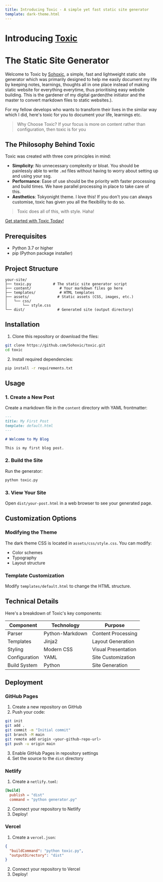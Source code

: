 ```yaml
---
title: Introducing Toxic - A simple yet fast static site generator
template: dark-theme.html
---
```


# Introducing [Toxic](https://github.com/Sohoxic/toxic) 

# The Static Site Generator 

Welcome to Toxic by [Sohoxic](https://github.com/Sohoxic/toxic), a simple, fast and lightweight static site generator which was primarily designed to help me easily document my life by keeping notes, learnings, thoughts all in one place instead of making static website for everything everytime, thus prioritising easy website building. This is the gardener of my digital garden(the initiator and the master to convert markdown files to static websites.).

For my fellow develops who wants to transform their lives in the similar way which I did, here's toxic for you to document your life, learnings etc. 

> Why Choose Toxic? 
> If your focus is more on content rather than configuration, then toxic is for you

## The Philosophy Behind Toxic

Toxic was created with three core principles in mind:

* **Simplicity**: No unnecessary complexity or bloat. You should be painlessly able to write `.md` files without having to worry about setting up and using your ssg.
* **Performance**: Ease of use should be the priority with faster processing and build times. We have parallel processing in place to take care of this.
* **Aesthetics**: Tokyonight theme. I love this! If you don't you can always customise, toxic has given you all the flexibility to do so.

> Toxic does all of this, with style. Haha!

[Get started with Toxic Today!](https://github.com/Sohoxic/toxic) 

## Prerequisites

- Python 3.7 or higher
- pip (Python package installer)

## Project Structure

```
your-site/
├── toxic.py          # The static site generator script
├── content/             # Your markdown files go here
├── templates/           # HTML templates
├── assets/             # Static assets (CSS, images, etc.)
│   └── css/
│       └── style.css
└── dist/               # Generated site (output directory)
```

<!-- ## Key Features

Here's what makes Toxic special:

* **Dark Theme First**: Carefully crafted dark color scheme that reduces eye strain 😜
* **Lightning Fast**: Built with Python for optimal performance (supports parallel processing of md files)
* **Smart Defaults**: Pre-configured with Roboto Mono for excellent readability.
* **Responsive design**
* **Quick rebuild times**
* **Code syntax highlighting**
* **YAML frontmatter support** -->



## Installation

1. Clone this repository or download the files:
```bash
git clone https://github.com/Sohoxic/toxic.git
cd toxic
```

2. Install required dependencies:
```bash
pip install -r requirements.txt
```

## Usage

### 1. Create a New Post

Create a markdown file in the `content` directory with YAML frontmatter:

```markdown
---
title: My First Post
template: default.html
---

# Welcome to My Blog

This is my first blog post.
```

### 2. Build the Site

Run the generator:
```bash
python toxic.py
```

### 3. View Your Site

Open `dist/your-post.html` in a web browser to see your generated page.

## Customization Options

### Modifying the Theme

The dark theme CSS is located in `assets/css/style.css`. You can modify:
* Color schemes
* Typography
* Layout structure


### Template Customization

Modify `templates/default.html` to change the HTML structure.


## Technical Details

Here's a breakdown of Toxic's key components:

| Component | Technology | Purpose |
|-----------|------------|----------|
| Parser | Python-Markdown | Content Processing |
| Templates | Jinja2 | Layout Generation |
| Styling | Modern CSS | Visual Presentation |
| Configuration | YAML | Site Customization |
| Build System | Python | Site Generation |

## Deployment

### GitHub Pages

1. Create a new repository on GitHub
2. Push your code:
```bash
git init
git add .
git commit -m "Initial commit"
git branch -M main
git remote add origin <your-github-repo-url>
git push -u origin main
```
3. Enable GitHub Pages in repository settings
4. Set the source to the `dist` directory

### Netlify

1. Create a `netlify.toml`:
```toml
[build]
  publish = "dist"
  command = "python generator.py"
```
2. Connect your repository to Netlify
3. Deploy!

### Vercel

1. Create a `vercel.json`:
```json
{
  "buildCommand": "python toxic.py",
  "outputDirectory": "dist"
}
```
2. Connect your repository to Vercel
3. Deploy!






